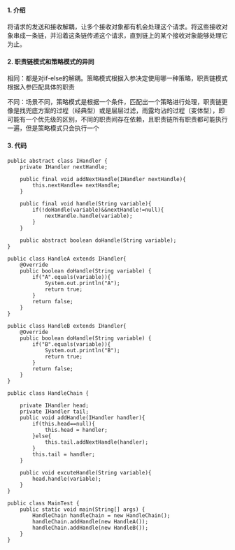 #### 1. 介绍

将请求的发送和接收解耦，让多个接收对象都有机会处理这个请求。将这些接收对象串成一条链，并沿着这条链传递这个请求，直到链上的某个接收对象能够处理它为止。

#### 2. 职责链模式和策略模式的异同

相同：都是对if-else的解耦。策略模式根据入参决定使用哪一种策略，职责链模式根据入参匹配具体的职责

不同：场景不同，策略模式是根据一个条件，匹配出一个策略进行处理，职责链更像是找兜底方案的过程（经典型）或是层层过滤，雨露均沾的过程（变体型），即可能有一个优先级的区别，不同的职责间存在依赖，且职责链所有职责都可能执行一遍，但是策略模式只会执行一个

#### 3. 代码

```
public abstract class IHandler {
    private IHandler nextHandle;

    public final void addNextHandle(IHandler nextHandle){
        this.nextHandle= nextHandle;
    }

    public final void handle(String variable){
        if(!doHandle(variable)&&nextHandle!=null){
            nextHandle.handle(variable);
        }
    }

    public abstract boolean doHandle(String variable);
}
```

```
public class HandleA extends IHandler{
    @Override
    public boolean doHandle(String variable) {
        if("A".equals(variable)){
            System.out.println("A");
            return true;
        }
        return false;
    }
}

public class HandleB extends IHandler{
    @Override
    public boolean doHandle(String variable) {
        if("B".equals(variable)){
            System.out.println("B");
            return true;
        }
        return false;
    }
}
```

```
public class HandleChain {

    private IHandler head;
    private IHandler tail;
    public void addHandle(IHandler handler){
        if(this.head==null){
            this.head = handler;
        }else{
            this.tail.addNextHandle(handler);
        }
        this.tail = handler;
    }

    public void excuteHandle(String variable){
        head.handle(variable);
    }
}
```

```
public class MainTest {
    public static void main(String[] args) {
        HandleChain handleChain = new HandleChain();
        handleChain.addHandle(new HandleA());
        handleChain.addHandle(new HandleB());
    }
}
```

